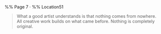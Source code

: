 %% Page 7 · %% Location51 
> What a good artist understands is that nothing comes from nowhere. All creative work builds on what came before. Nothing is completely original. 